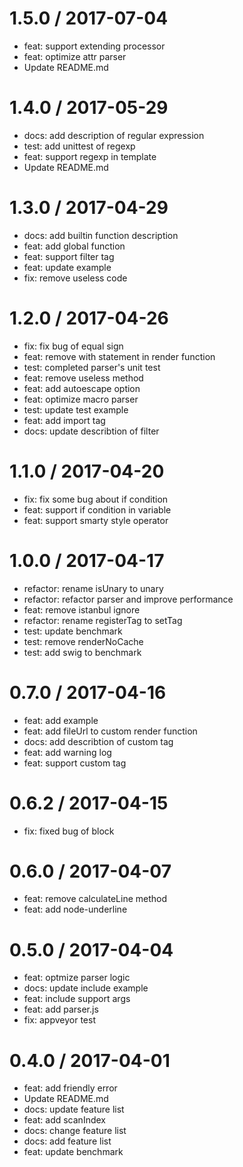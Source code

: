
1.5.0 / 2017-07-04
==================

  * feat: support extending processor
  * feat: optimize attr parser
  * Update README.md

1.4.0 / 2017-05-29
==================

  * docs: add description of regular expression
  * test: add unittest of regexp
  * feat: support regexp in template
  * Update README.md

1.3.0 / 2017-04-29
==================

  * docs: add builtin function description
  * feat: add global function
  * feat: support filter tag
  * feat: update example
  * fix: remove useless code

1.2.0 / 2017-04-26
==================

  * fix: fix bug of equal sign
  * feat: remove with statement in render function
  * test: completed parser's unit test
  * feat: remove useless method
  * feat: add autoescape option
  * feat: optimize macro parser
  * test: update test example
  * feat: add import tag
  * docs: update describtion of filter

1.1.0 / 2017-04-20
==================

  * fix: fix some bug about if condition
  * feat: support if condition in variable
  * feat: support smarty style operator

1.0.0 / 2017-04-17
==================

  * refactor: rename isUnary to unary
  * refactor: refactor parser and improve performance
  * feat: remove istanbul ignore
  * refactor: rename registerTag to setTag
  * test: update benchmark
  * test: remove renderNoCache
  * test: add swig to benchmark

0.7.0 / 2017-04-16
==================

  * feat: add example
  * feat: add fileUrl to custom render function
  * docs: add describtion of custom tag
  * feat: add warning log
  * feat: support custom tag

0.6.2 / 2017-04-15
==================

  * fix: fixed bug of block

0.6.0 / 2017-04-07
==================

  * feat: remove calculateLine method
  * feat: add node-underline

0.5.0 / 2017-04-04
==================

  * feat: optmize parser logic
  * docs: update include example
  * feat: include support args
  * feat: add parser.js
  * fix: appveyor test

0.4.0 / 2017-04-01
==================

  * feat: add friendly error
  * Update README.md
  * docs: update feature list
  * feat: add scanIndex
  * docs: change feature list
  * docs: add feature list
  * feat: update benchmark
